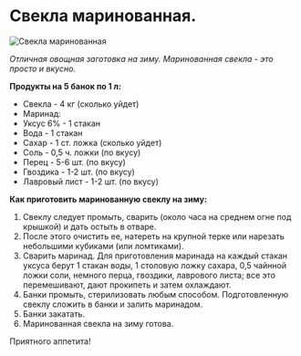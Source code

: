 # Свекла маринованная.

![Свекла маринованная](/images/Kulinar/Zagotovki/svekla_marinovanaya_01.jpg 'Свекла маринованная')

_Отличная овощная заготовка на зиму. Маринованная свекла - это просто и вкусно._

**Продукты на 5 банок по 1 л:**

- Свекла - 4 кг (сколько уйдет)
- Маринад:
- Уксус 6% - 1 стакан
- Вода - 1 стакан
- Сахар - 1 ст. ложка (сколько уйдет)
- Соль - 0,5 ч. ложки (по вкусу)
- Перец - 5-6 шт. (по вкусу)
- Гвоздика - 1-2 шт. (по вкусу)
- Лавровый лист - 1-2 шт. (по вкусу)

**Как приготовить маринованную свеклу на зиму:**

1. Свеклу следует промыть, сварить (около часа на среднем огне под крышкой) и дать остыть в отваре.
2. После этого очистить ее, натереть на крупной терке или нарезать небольшими кубиками (или ломтиками).
3. Сварить маринад. Для приготовления маринада на каждый стакан уксуса берут 1 стакан воды, 1 столовую ложку сахара, 0,5 чайнной ложки соли, немного перца, гвоздики, лаврового листа; все это перемешивают, дают прокипеть и затем охлаждают.
4. Банки промыть, стерилизовать любым способом. Подготовленную свеклу сложить в банки и залить маринадом.
5. Банки закатать.
6. Маринованная свекла на зиму готова.

Приятного аппетита!

